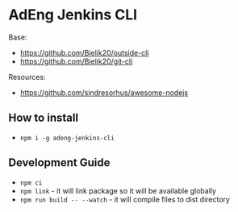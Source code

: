 # AdEng Jenkins CLI

Base:

- https://github.com/Bielik20/outside-cli
- https://github.com/Bielik20/git-cli

Resources:

- https://github.com/sindresorhus/awesome-nodejs

## How to install

- `npm i -g adeng-jenkins-cli`

## Development Guide

- `npm ci`
- `npm link` - it will link package so it will be available globally
- `npm run build -- --watch` - it will compile files to dist directory
